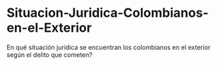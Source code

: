 # Situacion-Juridica-Colombianos-en-el-Exterior
En qué situación jurídica se encuentran los colombianos en el exterior según el delito que cometen?
